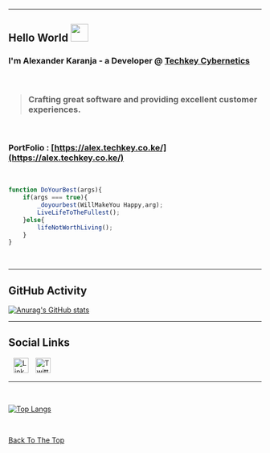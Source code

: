 <hr id="start"/>

## Hello World <img src="https://cdn.jsdelivr.net/gh/Th3Wall/assets-cdn/PersonalGithubReadme/HandGreet.gif" width="35px" />

### I'm **Alexander Karanja** - a Developer @ [Techkey Cybernetics](https://techkey.co.ke/)

<br/>

> ### Crafting great software and providing excellent customer experiences.

<br/>

### PortFolio : [https://alex.techkey.co.ke/](https://alex.techkey.co.ke/)

<br/>

```javascript
function DoYourBest(args){
    if(args === true){
        _doyourbest(WillMakeYou Happy,arg);
        LiveLifeToTheFullest();
    }else{
        lifeNotWorthLiving();
    }
}
```

<br>
<hr/>

## GitHub Activity

<!--dark, radical, merko, gruvbox, tokyonight, onedark, cobalt, synthwave, highcontrast, dracula-->

[![Anurag's GitHub stats](https://github-readme-stats.vercel.app/api?username=aknjoroge&count_private=true&show_icons=true&theme=tokyonight)](https://github.com/aknjoroge)

---

## Social Links

<p style="padding-left: 10px"  >
  <a target="_BLANk" href="https://www.linkedin.com/in/aknjoroge" target="_blank"><img width="30px" alt="LinkedIn"   src="https://image.flaticon.com/icons/png/512/174/174857.png" /></a> 
  <a target="_BLANk" style="margin-left: 10px"   href="https://twitter.com/aknjoroge" target="_blank"><img  width="30px" alt="Twitter" src="https://image.flaticon.com/icons/png/512/145/145812.png" /></a>

</p>

<hr/>

<br/>

[![Top Langs](https://github-readme-stats.vercel.app/api/top-langs/?username=aknjoroge&layout=compact)](https://github.com/aknjoroge)

<br/>

[Back To The Top](#start)
